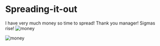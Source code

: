 # Spreading-it-out
I have very much money so time to spread! Thank you manager! Sigmas rise!
![money](https://c8.alamy.com/comp/F5D8MC/young-blond-woman-spreading-a-stack-of-money-and-showing-it-to-the-F5D8MC.jpg)

![money](https://www.shutterstock.com/shutterstock/photos/146762978/display_1500/stock-photo-business-man-displaying-a-spread-of-cash-over-a-green-vintage-background-146762978.jpg)
